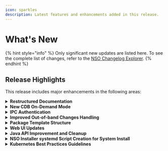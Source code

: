 ```yaml
---
icon: sparkles
description: Latest features and enhancements added in this release.
---
```


# What's New

{% hint style="info" %}
Only significant new updates are listed here. To see the complete list of changes, refer to the [NSO Changelog Explorer](https://developer.cisco.com/docs/nso/changelog-explorer/?from=6.3\&to=6.4).
{% endhint %}

## Release Highlights

This release includes major enhancements in the following areas:

<details>

<summary><strong>Restructured Documentation</strong></summary>

NSO product documentation has undergone a major restructuring with the goal of improving the overall experience.

</details>

<details>

<summary><strong>New CDB On-Demand Mode</strong></summary>

NSO can now use a new CDB backend that uses RAM in a more traditional, cache-like manner instead of being a pure in-memory database. This mode better supports use cases with huge amounts of data in CDB, where CDB size exceeds available system memory, or instances where performance gains with in-memory mode are small enough to not justify longer initial startup time.

The additional benefit of this new persistence mode is greatly simplified operation, including an improved compaction process that runs entirely in the background without impacting ongoing requests.

Documentation Updates:

* Added a new section [CDB Persistence](administration/advanced-topics/cdb-persistence.md).
* Added a new example in `examples.ncs/misc/cdb-on-demand` to showcase this functionality.

</details>

<details>

<summary><strong>IPC Authentication</strong></summary>

NSO 6.4 introduces a more secure way for local Inter-Process Communication (IPC) between NSO system components based on Unix domain sockets. The main benefit of the new mechanism is the ability for the main server process to authenticate the clients. The authentication is based on the UID of the other end of the socket connection. In other words, it is now much easier to limit IPC access to specific host OS users.

Documentation Updates:

* Added a new section [UID-based Authentication for Unix Sockets](administration/management/aaa-infrastructure.md#uid-based-authentication-for-unix-sockets).
* Added a new example in `examples.ncs/security/ipc` to showcase this functionality.

</details>

<details>

<summary><strong>Improved Out-of-band Changes Handling</strong></summary>

The `commit no-overwrite` functionality has been extended to include verifying device values that are required to compute the end result (the values from the transaction read-set) have not changed. This means `commit no-overwrite` now provides much stronger guarantees about correctness in the face of device changes that were not made through NSO. In many cases, it translates into making provisioning pre-checks unnecessary and simplifying operations (operator no longer needs to issue a `check-sync` or `sync-from` operation beforehand).

</details>

<details>

<summary><strong>Package Template Structure</strong></summary>

NSO now supports structuring the package `templates` directory with subdirectories. The XML templates contained in the subdirectories can be referenced by prepending the subdirectory path and, optionally, by the package name and a colon.

This allows for unique identification of templates, which can now have duplicated names across NSO packages.

Documentation Updates:

* Updated the section on [Templates](development/core-concepts/templates.md).

</details>

<details>

<summary><strong>Web UI Updates</strong></summary>

The Web UI functionality has been extended to include new feature updates in device/SNMP Authgroups, service manager, and compliance reporting. The UI’s look-and-feel has also been enhanced further for a continued streamlined experience.

Documentation Updates:

* Added a new section [Authgroups](operation-and-usage/webui/devices.md#authgroups) in Devices.
* Improved and aligned the [Services](operation-and-usage/webui/services.md) section in accordance with the new Service Manager.
* Expanded the [Web UI](operation-and-usage/webui/) and [Compliance Reporting](operation-and-usage/webui/tools.md#sec.webui\_compliance) sections to add new details.

</details>

<details>

<summary><strong>Java API Improvement and Cleanup</strong></summary>

The NSO Java API has seen significant changes, such as introduction of SocketAddress-based methods, deprecating a number of older functions, and removal of previously deprecated functionality. For a full list, consult the release CHANGES file ([online version](https://developer.cisco.com/docs/nso/changelog-explorer/?from=6.3\&to=6.4\&component=java-api)).

</details>

<details>

<summary><strong>NSO Installer systemd Script Creation for System Install</strong></summary>

The NSO installer has been updated to, by default, provision a `systemd` system service when performing the initial NSO installation with the `--system-install` option.

Documentation Updates:

* Added `systemd` information to the [System Install](administration/installation-and-deployment/system-install.md#default-directories-and-scripts) section.

</details>

<details>

<summary><strong>Kubernetes Best Practices Guidelines</strong></summary>

A new [document](https://developer.cisco.com/docs/nso/) covering best practices for Kubernetes has been added to the documentation set.

</details>
